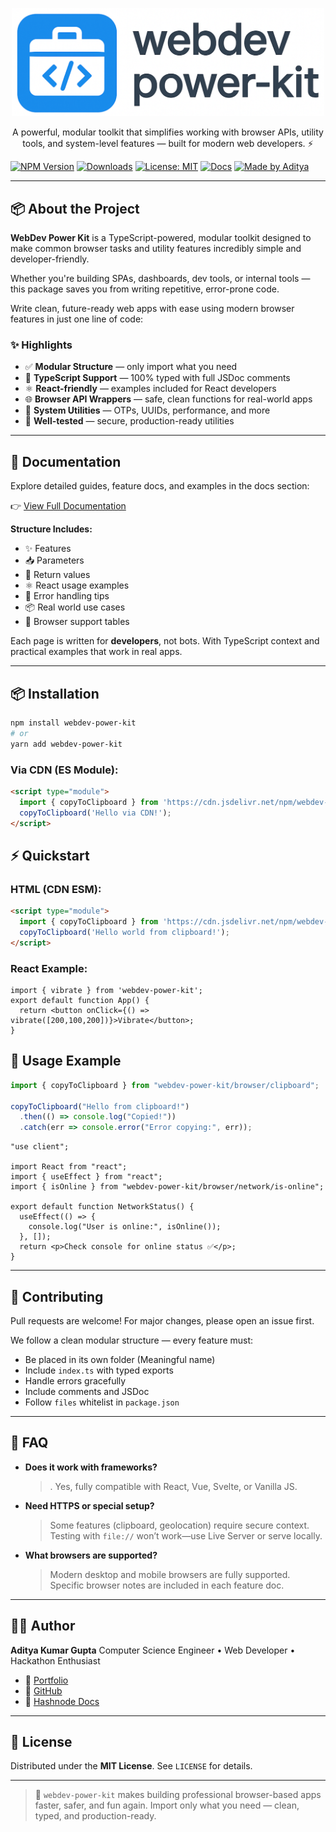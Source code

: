 <p align="center">
  <img src="https://raw.githubusercontent.com/dev-aditya-lab/webdev-power-kit/refs/heads/main/webdev%20logo%20long.png" width="500" alt="WebDev Power Kit Logo" />
  
</p>

<!-- <h1 align="center">🚀 WebDev Power Kit</h1> -->

<p align="center">
  A powerful, modular toolkit that simplifies working with browser APIs, utility tools, and system-level features — built for modern web developers. ⚡
</p>


[![NPM Version](https://img.shields.io/npm/v/webdev-power-kit?color=blue&label=npm%20version)](https://www.npmjs.com/package/webdev-power-kit)
[![Downloads](https://img.shields.io/npm/dt/webdev-power-kit?color=green&label=downloads)](https://www.npmjs.com/package/webdev-power-kit)
[![License: MIT](https://img.shields.io/badge/License-MIT-yellow.svg)](https://opensource.org/licenses/MIT)
[![Docs](https://img.shields.io/badge/docs-read-0984e3?logo=hashnode)](https://webdev-power-kit.hashnode.space/docs/introduction)
[![Made by Aditya](https://img.shields.io/badge/made%20by-Aditya%20Kumar%20Gupta-blueviolet)](https://github.com/dev-aditya-lab)


---

## 📦 About the Project

**WebDev Power Kit** is a TypeScript-powered, modular toolkit designed to make common browser tasks and utility features incredibly simple and developer-friendly.

Whether you're building SPAs, dashboards, dev tools, or internal tools — this package saves you from writing repetitive, error-prone code.

Write clean, future-ready web apps with ease using modern browser features in just one line of code:

### ✨ Highlights

* ✅ **Modular Structure** — only import what you need
* 🧠 **TypeScript Support** — 100% typed with full JSDoc comments
* ⚛️ **React-friendly** — examples included for React developers
* 🌐 **Browser API Wrappers** — safe, clean functions for real-world apps
* 🔌 **System Utilities** — OTPs, UUIDs, performance, and more
* 🧪 **Well-tested** — secure, production-ready utilities

---


## 📖 Documentation


Explore detailed guides, feature docs, and examples in the docs section:

👉 [View Full Documentation](https://webdev-power-kit.hashnode.dev/docs/introduction)

**Structure Includes:**

* ✨ Features
* 📥 Parameters
* 🔁 Return values
* ⚛️ React usage examples
* 🚨 Error handling tips
* 📦 Real world use cases
* 🔐 Browser support tables

Each page is written for **developers**, not bots. With TypeScript context and practical examples that work in real apps.

---

## 📦 Installation

```bash
npm install webdev-power-kit
# or
yarn add webdev-power-kit
```
### Via CDN (ES Module):

```html
<script type="module">
  import { copyToClipboard } from 'https://cdn.jsdelivr.net/npm/webdev-power-kit/+esm';
  copyToClipboard('Hello via CDN!');
</script>
```
## ⚡ Quickstart

### HTML (CDN ESM):

```html
<script type="module">
  import { copyToClipboard } from 'https://cdn.jsdelivr.net/npm/webdev-power-kit/+esm';
  copyToClipboard('Hello world from clipboard!');
</script>
```

### React Example:

```tsx
import { vibrate } from 'webdev-power-kit';
export default function App() {
  return <button onClick={() => vibrate([200,100,200])}>Vibrate</button>;
}
```

## 🚀 Usage Example

```ts
import { copyToClipboard } from "webdev-power-kit/browser/clipboard";

copyToClipboard("Hello from clipboard!")
  .then(() => console.log("Copied!"))
  .catch(err => console.error("Error copying:", err));
```



```tsx
"use client";

import React from "react";
import { useEffect } from "react";
import { isOnline } from "webdev-power-kit/browser/network/is-online";

export default function NetworkStatus() {
  useEffect(() => {
    console.log("User is online:", isOnline());
  }, []);
  return <p>Check console for online status ✅</p>;
}
```

---

## 🤝 Contributing

Pull requests are welcome! For major changes, please open an issue first.

We follow a clean modular structure — every feature must:

* Be placed in its own folder (Meaningful name)
* Include `index.ts` with typed exports
* Handle errors gracefully
* Include comments and JSDoc
* Follow `files` whitelist in `package.json`

---
## 📝 FAQ

* **Does it work with frameworks?**
  >. Yes, fully compatible with React, Vue, Svelte, or Vanilla JS.

* **Need HTTPS or special setup?**
  > Some features (clipboard, geolocation) require secure context. Testing with `file://` won’t work—use Live Server or serve locally.

* **What browsers are supported?**
  > Modern desktop and mobile browsers are fully supported. Specific browser notes are included in each feature doc.
---

## 👨‍💻 Author

**Aditya Kumar Gupta**
Computer Science Engineer • Web Developer • Hackathon Enthusiast

* 🔗 [Portfolio](https://your-portfolio-link)
* 🐙 [GitHub](https://github.com/adityakgupta)
* 📝 [Hashnode Docs](https://webdev-power-kit.hashnode.dev/docs/introduction)

---

## 📄 License
Distributed under the **MIT License**.
See `LICENSE` for details.


---

> 🚀 `webdev-power-kit` makes building professional browser-based apps faster, safer, and fun again.
> Import only what you need — clean, typed, and production-ready.
